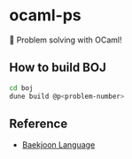 # ocaml-ps

 :camel: Problem solving with OCaml!

## How to build BOJ
```bash
cd boj
dune build @p<problem-number>
```


## Reference

 - [Baekjoon Language](https://www.acmicpc.net/help/language)
